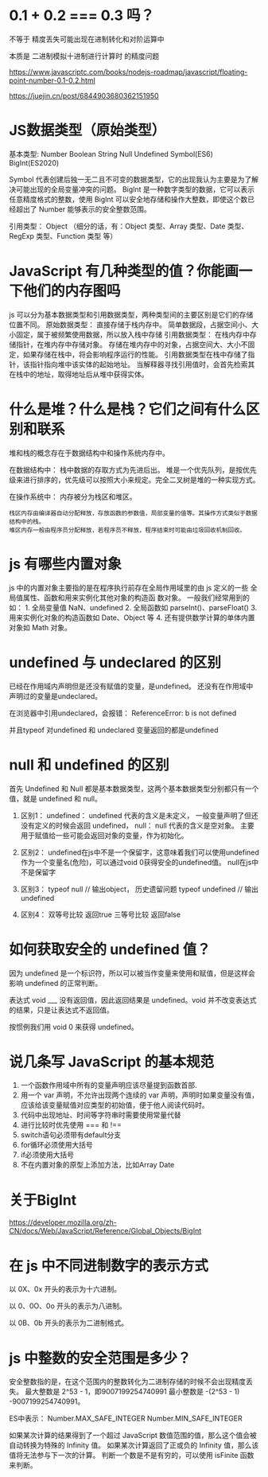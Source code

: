 # 0.1 + 0.2 === 0.3 吗？
  不等于 精度丢失可能出现在进制转化和对阶运算中

  本质是 二进制模拟十进制进行计算时 的精度问题

  https://www.javascriptc.com/books/nodejs-roadmap/javascript/floating-point-number-0.1-0.2.html

  https://juejin.cn/post/6844903680362151950

# JS数据类型（原始类型）
  基本类型:
  Number Boolean String Null Undefined Symbol(ES6) BigInt(ES2020)

  Symbol
    代表创建后独一无二且不可变的数据类型，它的出现我认为主要是为了解决可能出现的全局变量冲突的问题。
  BigInt
    是一种数字类型的数据，它可以表示任意精度格式的整数，使用 BigInt 可以安全地存储和操作大整数，即使这个数已经超出了 Number 能够表示的安全整数范围。

  引用类型：
  Object （细分的话，有：Object 类型、Array 类型、Date 类型、RegExp 类型、Function 类型 等）

# JavaScript 有几种类型的值？你能画一下他们的内存图吗
  js 可以分为基本数据类型和引用数据类型，两种类型间的主要区别是它们的存储位置不同。
  原始数据类型：
    直接存储于栈内存中。
    简单数据段，占据空间小、大小固定，属于被频繁使用数据，所以放入栈中存储
  引用数据类型：
    在栈内存中存储指针，在堆内存中存储对象。
    存储在堆内存中的对象，占据空间大、大小不固定，如果存储在栈中，将会影响程序运行的性能。
    引用数据类型在栈中存储了指针，该指针指向堆中该实体的起始地址。
    当解释器寻找引用值时，会首先检索其在栈中的地址，取得地址后从堆中获得实体。


# 什么是堆？什么是栈？它们之间有什么区别和联系
  堆和栈的概念存在于数据结构中和操作系统内存中。

  在数据结构中：
    栈中数据的存取方式为先进后出。
    堆是一个优先队列，是按优先级来进行排序的，优先级可以按照大小来规定。完全二叉树是堆的一种实现方式。

  在操作系统中：
    内存被分为栈区和堆区。

    栈区内存由编译器自动分配释放，存放函数的参数值，局部变量的值等。其操作方式类似于数据结构中的栈。
    堆区内存一般由程序员分配释放，若程序员不释放，程序结束时可能由垃圾回收机制回收。

# js 有哪些内置对象
  js 中的内置对象主要指的是在程序执行前存在全局作用域里的由 js 定义的一些 全局值属性、函数和用来实例化其他对象的构造函
  数对象。
  一般我们经常用到的如：
    1. 全局变量值 NaN、undefined
    2. 全局函数如 parseInt()、parseFloat()
    3. 用来实例化对象的构造函数如 Date、Object 等
    4. 还有提供数学计算的单体内置对象如 Math 对象。

# undefined 与 undeclared 的区别
  已经在作用域内声明但是还没有赋值的变量，是undefined。
  还没有在作用域中声明过的变量是undeclared。

  在浏览器中引用undeclared，会报错： ReferenceError: b is not defined

  并且typeof 对undefined 和 undeclared 变量返回的都是undefined

# null 和 undefined 的区别
  首先 Undefined 和 Null 都是基本数据类型，这两个基本数据类型分别都只有一个值，就是 undefined 和 null。
  1. 区别1：
    undefined：
      undefined 代表的含义是未定义，
      一般变量声明了但还没有定义的时候会返回 undefined，
    null：
      null 代表的含义是空对象。
      主要用于赋值给一些可能会返回对象的变量，作为初始化。

  2. 区别2：
    undefined在js中不是一个保留字，这意味着我们可以使用undefined作为一个变量名(危险)，可以通过void 0获得安全的undefined值。
    null在js中不是保留字

  3. 区别3：
     typeof null // 输出object， 历史遗留问题
     typeof undefined // 输出undefined

  4. 区别4：
     双等号比较 返回true
     三等号比较 返回false

# 如何获取安全的 undefined 值？

  因为 undefined 是一个标识符，所以可以被当作变量来使用和赋值，但是这样会影响 undefined 的正常判断。

  表达式 void ___ 没有返回值，因此返回结果是 undefined。void 并不改变表达式的结果，只是让表达式不返回值。

  按惯例我们用 void 0 来获得 undefined。


# 说几条写 JavaScript 的基本规范
  1. 一个函数作用域中所有的变量声明应该尽量提到函数首部.
  2. 用一个 var 声明，不允许出现两个连续的 var 声明，声明时如果变量没有值，应该给该变量赋值对应类型的初始值，便于他人阅读代码时。
  3. 代码中出现地址、时间等字符串时需要使用常量代替
  4. 进行比较时优先使用 === 和 !==
  5. switch语句必须带有default分支
  6. for循环必须使用大括号
  7. if必须使用大括号
  8. 不在内置对象的原型上添加方法，比如Array Date


# 关于BigInt
  https://developer.mozilla.org/zh-CN/docs/Web/JavaScript/Reference/Global_Objects/BigInt


# 在 js 中不同进制数字的表示方式
  以 0X、0x 开头的表示为十六进制。

  以 0、0O、0o 开头的表示为八进制。

  以 0B、0b 开头的表示为二进制格式。

# js 中整数的安全范围是多少？

安全整数指的是，在这个范围内的整数转化为二进制存储的时候不会出现精度丢失。
最大整数是 2^53 - 1，即9007199254740991
最小整数是 -(2^53 - 1) -9007199254740991。

ES中表示：
Number.MAX_SAFE_INTEGER
Number.MIN_SAFE_INTEGER

如果某次计算的结果得到了一个超过 JavaScript 数值范围的值，那么这个值会被自动转换为特殊的 Infinity 值。
如果某次计算返回了正或负的 Infinity 值，那么该值将无法参与下一次的计算。
判断一个数是不是有穷的，可以使用 isFinite 函数来判断。
